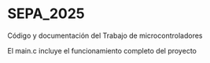 # SEPA\_2025

Código y documentación del Trabajo de microcontroladores

El main.c incluye el funcionamiento completo del proyecto

